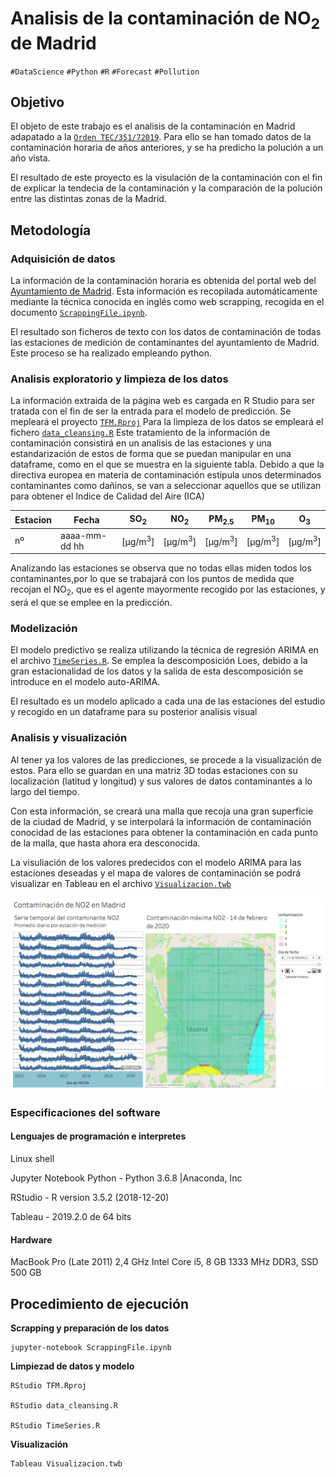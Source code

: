 Analisis de la contaminación de NO<sub>2</sub> de Madrid
===========================================================
`#DataScience` `#Python` `#R` `#Forecast` `#Pollution`

## Objetivo ##
El objeto de este trabajo es el analisis de la contaminación en Madrid adapatado a la [`Orden TEC/351/72019`](state_of_art/Orden_TEC:351:2019.pdf). Para ello se han tomado datos de la contaminación horaria de años anteriores, y se ha predicho la polución a un año vista.

El resultado de este proyecto es la visulación de la contaminación con el fin de explicar la tendecia de la contaminación y la comparación de la polución entre las distintas zonas de la Madrid.

## Metodología ##

### Adquisición de datos
La información de la contaminación horaria es obtenida del portal web del [Ayuntamiento de Madrid](https://datos.madrid.es/portal/site/egob/menuitem.c05c1f754a33a9fbe4b2e4b284f1a5a0/?vgnextoid=f3c0f7d512273410VgnVCM2000000c205a0aRCRD&vgnextchannel=374512b9ace9f310VgnVCM100000171f5a0aRCRD&vgnextfmt=default). Esta información es recopilada automáticamente mediante la técnica conocida en inglés como web scrapping, recogida en el documento [`ScrappingFile.ipynb`](ScrappingFile.ipynb). 

El resultado son ficheros de texto con los datos de contaminación de todas las estaciones de medición de contaminantes del ayuntamiento de Madrid. Este proceso se ha realizado empleando python. 
 
### Analisis exploratorio y limpieza de los datos
La información extraida de la página web es cargada en R Studio para ser tratada con el fin de ser la entrada para el modelo de predicción. Se mepleará el proyecto [`TFM.Rproj`](TFM.Rproj) 
Para la limpieza de los datos se empleará el fichero [`data_cleansing.R`](data_cleansing.R) Este tratamiento de la información de contaminación consistirá en un analisis de las estaciones y una estandarización de estos de forma que se puedan manipular en una dataframe, como en el que se muestra en la siguiente tabla. Debido a que la directiva europea en materia de contaminación estipula unos determinados contaminantes como dañinos, se van a seleccionar aquellos que se utilizan para obtener el Indice de Calidad del Aire (ICA)

|Estacion|Fecha|SO<sub>2</sub>|NO<sub>2</sub>|PM<sub>2.5</sub>|PM<sub>10</sub>|O<sub>3</sub>|
|--------|-----|---|---|-----|----|--|
|nº|aaaa-mm-dd hh|[µg/m<sup>3</sup>]|[µg/m<sup>3</sup>]|[µg/m<sup>3</sup>]|[µg/m<sup>3</sup>]|[µg/m<sup>3</sup>]|

Analizando las estaciones se observa que no todas ellas miden todos los contaminantes,por lo que se trabajará con los puntos de medida que recojan el NO<sub>2</sub>, que es el agente mayormente recogido por las estaciones, y será el que se emplee en la predicción.


### Modelización
El modelo predictivo se realiza utilizando la técnica de regresión ARIMA en el archivo [`TimeSeries.R`](TimeSeries.R). Se emplea la descomposición Loes, debido a la gran estacionalidad de los datos y la salida de esta descomposición se introduce en el modelo auto-ARIMA. 

El resultado es un modelo aplicado a cada una de las estaciones del estudio y recogido en un dataframe para su posterior analisis visual

### Analisis y visualización

Al tener ya los valores de las predicciones, se procede a la visualización de estos. Para ello se guardan en una matriz 3D todas estaciones con su localización (latitud y longitud) y sus valores de datos contaminantes a lo largo del tiempo. 

Con esta información, se creará una malla que recoja una gran superficie de la ciudad de Madrid, y se interpolará la información de contaminación conocidad de las estaciones para obtener la contaminación en cada punto de la malla, que hasta ahora era desconocida.

La visuliación de los valores predecidos con el modelo ARIMA para las estaciones deseadas y el mapa de valores de contaminación se podrá visualizar en Tableau en el archivo [`Visualizacion.twb`](Visualizacion.twb)

![dashboard](dashboard.png)

### Especificaciones del software
#### Lenguajes de programación e interpretes

Linux shell 

Jupyter Notebook Python - Python 3.6.8 |Anaconda, Inc

RStudio - R version 3.5.2 (2018-12-20)

Tableau - 2019.2.0 de 64 bits

#### Hardware
MacBook Pro (Late 2011) 2,4 GHz Intel Core i5, 8 GB 1333 MHz DDR3, SSD 500 GB

## Procedimiento de ejecución

**Scrapping y preparación de los datos**

    jupyter-notebook ScrappingFile.ipynb

**Limpiezad de datos y modelo**

    RStudio TFM.Rproj

    RStudio data_cleansing.R

    RStudio TimeSeries.R

**Visualización**

    Tableau Visualizacion.twb
 
